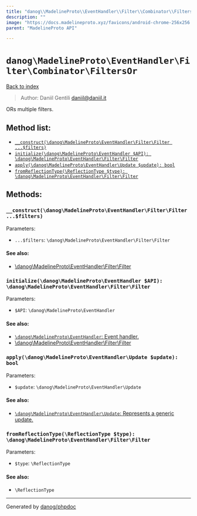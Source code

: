 ```yaml
---
title: "danog\\MadelineProto\\EventHandler\\Filter\\Combinator\\FiltersOr: ORs multiple filters."
description: ""
image: "https://docs.madelineproto.xyz/favicons/android-chrome-256x256.png"
parent: "MadelineProto API"

---
```

# `danog\MadelineProto\EventHandler\Filter\Combinator\FiltersOr`
[Back to index](../../../../../index.html)

> Author: Daniil Gentili <daniil@daniil.it>  
  

ORs multiple filters.  




## Method list:
* [`__construct(\danog\MadelineProto\EventHandler\Filter\Filter ...$filters)`](#__construct-danog-madelineproto-eventhandler-filter-filter-filters)
* [`initialize(\danog\MadelineProto\EventHandler $API): \danog\MadelineProto\EventHandler\Filter\Filter`](#initialize-danog-madelineproto-eventhandler-api-danog-madelineproto-eventhandler-filter-filter)
* [`apply(\danog\MadelineProto\EventHandler\Update $update): bool`](#apply-danog-madelineproto-eventhandler-update-update-bool)
* [`fromReflectionType(\ReflectionType $type): \danog\MadelineProto\EventHandler\Filter\Filter`](#fromreflectiontype-reflectiontype-type-danog-madelineproto-eventhandler-filter-filter)

## Methods:
### `__construct(\danog\MadelineProto\EventHandler\Filter\Filter ...$filters)`




Parameters:

* `...$filters`: `\danog\MadelineProto\EventHandler\Filter\Filter`   


#### See also: 
* [\danog\MadelineProto\EventHandler\Filter\Filter](../../../../../danog/MadelineProto/EventHandler/Filter/Filter.html)




### `initialize(\danog\MadelineProto\EventHandler $API): \danog\MadelineProto\EventHandler\Filter\Filter`




Parameters:

* `$API`: `\danog\MadelineProto\EventHandler`   


#### See also: 
* [`\danog\MadelineProto\EventHandler`: Event handler.](../../../../../danog/MadelineProto/EventHandler.html)
* [\danog\MadelineProto\EventHandler\Filter\Filter](../../../../../danog/MadelineProto/EventHandler/Filter/Filter.html)




### `apply(\danog\MadelineProto\EventHandler\Update $update): bool`




Parameters:

* `$update`: `\danog\MadelineProto\EventHandler\Update`   


#### See also: 
* [`\danog\MadelineProto\EventHandler\Update`: Represents a generic update.](../../../../../danog/MadelineProto/EventHandler/Update.html)




### `fromReflectionType(\ReflectionType $type): \danog\MadelineProto\EventHandler\Filter\Filter`




Parameters:

* `$type`: `\ReflectionType`   


#### See also: 
* `\ReflectionType`




---
Generated by [danog/phpdoc](https://phpdoc.daniil.it)
